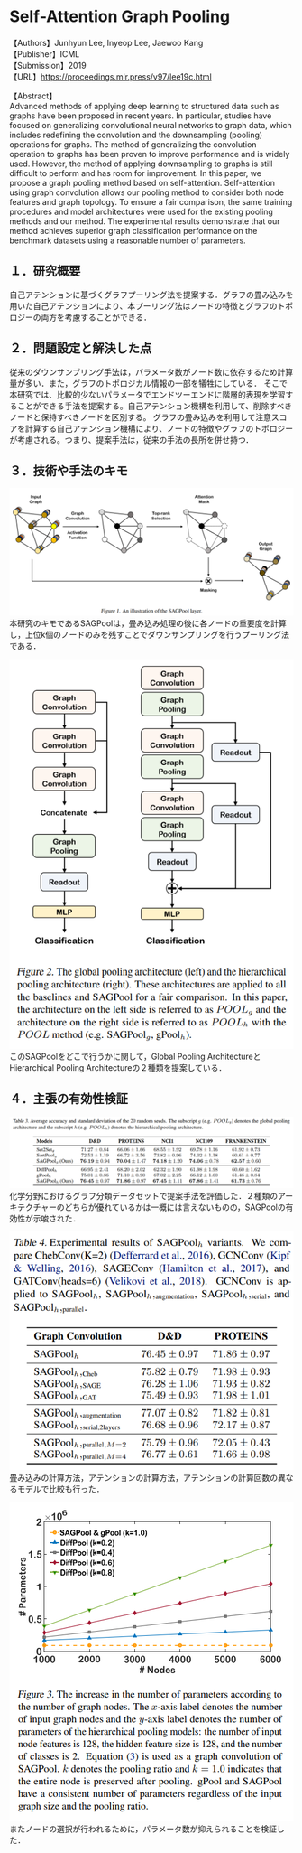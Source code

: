 # Self-Attention Graph Pooling  

【Authors】Junhyun Lee, Inyeop Lee, Jaewoo Kang  
【Publisher】ICML  
【Submission】2019  
【URL】https://proceedings.mlr.press/v97/lee19c.html  

【Abstract】  
Advanced methods of applying deep learning to structured data such as graphs have been proposed in recent years. In particular, studies have focused on generalizing convolutional neural networks to graph data, which includes redefining the convolution and the downsampling (pooling) operations for graphs. The method of generalizing the convolution operation to graphs has been proven to improve performance and is widely used. However, the method of applying downsampling to graphs is still difficult to perform and has room for improvement. In this paper, we propose a graph pooling method based on self-attention. Self-attention using graph convolution allows our pooling method to consider both node features and graph topology. To ensure a fair comparison, the same training procedures and model architectures were used for the existing pooling methods and our method. The experimental results demonstrate that our method achieves superior graph classification performance on the benchmark datasets using a reasonable number of parameters.

## １．研究概要  
自己アテンションに基づくグラフプーリング法を提案する．グラフの畳み込みを用いた自己アテンションにより、本プーリング法はノードの特徴とグラフのトポロジーの両方を考慮することができる．
## ２．問題設定と解決した点  
従来のダウンサンプリング手法は，パラメータ数がノード数に依存するため計算量が多い．また，グラフのトポロジカル情報の一部を犠牲にしている．
そこで本研究では、比較的少ないパラメータでエンドツーエンドに階層的表現を学習することができる手法を提案する。自己アテンション機構を利用して、削除すべきノードと保持すべきノードを区別する。
グラフの畳み込みを利用して注意スコアを計算する自己アテンション機構により、ノードの特徴やグラフのトポロジーが考慮される。つまり、提案手法は，従来の手法の長所を併せ持つ．
## ３．技術や手法のキモ  

![Model](../image/Lee2019/Fig1.PNG)  
本研究のキモであるSAGPoolは，畳み込み処理の後に各ノードの重要度を計算し，上位k個のノードのみを残すことでダウンサンプリングを行うプーリング法である．  

![Model](../image/Lee2019/Fig2.PNG)  
このSAGPoolをどこで行うかに関して，Global Pooling ArchitectureとHierarchical Pooling Architectureの２種類を提案している． 
## ４．主張の有効性検証  

![Model](../image/Lee2019/Table3.PNG)  
化学分野におけるグラフ分類データセットで提案手法を評価した．２種類のアーキテクチャーのどちらが優れているかは一概には言えないものの，SAGPoolの有効性が示唆された．  

![Model](../image/Lee2019/Table4.PNG)  
畳み込みの計算方法，アテンションの計算方法，アテンションの計算回数の異なるモデルで比較も行った．  

![Model](../image/Lee2019/Fig3.PNG)  
またノードの選択が行われるために，パラメータ数が抑えられることを検証した．

